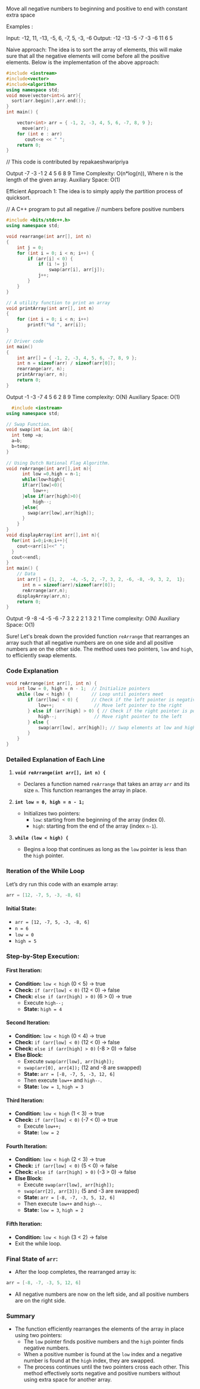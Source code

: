 Move all negative numbers to beginning and positive to end with constant extra space


Examples : 

Input: -12, 11, -13, -5, 6, -7, 5, -3, -6
Output: -12 -13 -5 -7 -3 -6 11 6 5

Naive approach: The idea is to sort the array of elements, this will make sure that all the negative elements will come before all the positive elements.
Below is the implementation of the above approach:

```cpp
#include <iostream>
#include<vector>
#include<algorithm>
using namespace std;
void move(vector<int>& arr){
  sort(arr.begin(),arr.end());
}
int main() {

    vector<int> arr = { -1, 2, -3, 4, 5, 6, -7, 8, 9 };
      move(arr);
    for (int e : arr)
       cout<<e << " ";
    return 0;
}
```
// This code is contributed by repakaeshwaripriya

Output
-7 -3 -1 2 4 5 6 8 9 
Time Complexity: O(n*log(n)), Where n is the length of the given array.
Auxiliary Space: O(1)

  Efficient Approach 1:
The idea is to simply apply the partition process of quicksort. 


// A C++ program to put all negative
// numbers before positive numbers

```cpp
#include <bits/stdc++.h>
using namespace std;

void rearrange(int arr[], int n)
{
    int j = 0;
    for (int i = 0; i < n; i++) {
        if (arr[i] < 0) {
            if (i != j)
                swap(arr[i], arr[j]);
            j++;
        }
    }
}

// A utility function to print an array
void printArray(int arr[], int n)
{
    for (int i = 0; i < n; i++)
        printf("%d ", arr[i]);
}

// Driver code
int main()
{
    int arr[] = { -1, 2, -3, 4, 5, 6, -7, 8, 9 };
    int n = sizeof(arr) / sizeof(arr[0]);
    rearrange(arr, n);
    printArray(arr, n);
    return 0;
}
```
Output
-1 -3 -7 4 5 6 2 8 9 
Time complexity: O(N) 
Auxiliary Space: O(1)

```cpp
  #include <iostream>
using namespace std;

// Swap Function.
void swap(int &a,int &b){
  int temp =a;
  a=b;
  b=temp;
}
  
// Using Dutch National Flag Algorithm.
void reArrange(int arr[],int n){
      int low =0,high = n-1;
      while(low<high){
      if(arr[low]<0){
          low++;
      }else if(arr[high]>0){
          high--;
      }else{
        swap(arr[low],arr[high]);
      }
    }
}
void displayArray(int arr[],int n){
  for(int i=0;i<n;i++){
    cout<<arr[i]<<" ";
  }
  cout<<endl;
}
int main() {
    // Data
    int arr[] = {1, 2,  -4, -5, 2, -7, 3, 2, -6, -8, -9, 3, 2,  1};
      int n = sizeof(arr)/sizeof(arr[0]);
      reArrange(arr,n);
    displayArray(arr,n);
    return 0;
}
```

Output
-9 -8 -4 -5 -6 -7 3 2 2 2 1 3 2 1 
Time complexity: O(N) 
Auxiliary Space: O(1)

Sure! Let's break down the provided function `reArrange` that rearranges an array such that all negative numbers are on one side and all positive numbers are on the other side. The method uses two pointers, `low` and `high`, to efficiently swap elements. 

### Code Explanation

```cpp
void reArrange(int arr[], int n) {
    int low = 0, high = n - 1;  // Initialize pointers
    while (low < high) {        // Loop until pointers meet
        if (arr[low] < 0) {     // Check if the left pointer is negative
            low++;               // Move left pointer to the right
        } else if (arr[high] > 0) { // Check if the right pointer is positive
            high--;              // Move right pointer to the left
        } else {
            swap(arr[low], arr[high]); // Swap elements at low and high
        }
    }
}
```

### Detailed Explanation of Each Line

1. **`void reArrange(int arr[], int n) {`**
   - Declares a function named `reArrange` that takes an array `arr` and its size `n`. This function rearranges the array in place.

2. **`int low = 0, high = n - 1;`**
   - Initializes two pointers:
     - `low`: starting from the beginning of the array (index 0).
     - `high`: starting from the end of the array (index `n-1`).

3. **`while (low < high) {`**
   - Begins a loop that continues as long as the `low` pointer is less than the `high` pointer.

### Iteration of the While Loop

Let’s dry run this code with an example array:
```cpp
arr = [12, -7, 5, -3, -8, 6]
```

#### **Initial State:**
- `arr = [12, -7, 5, -3, -8, 6]`
- `n = 6`
- `low = 0`
- `high = 5`

### Step-by-Step Execution:

#### **First Iteration:**
- **Condition:** `low < high` (0 < 5) → true
- **Check:** `if (arr[low] < 0)` (12 < 0) → false
- **Check:** `else if (arr[high] > 0)` (6 > 0) → true
  - Execute `high--;`
  - **State:** `high = 4`

#### **Second Iteration:**
- **Condition:** `low < high` (0 < 4) → true
- **Check:** `if (arr[low] < 0)` (12 < 0) → false
- **Check:** `else if (arr[high] > 0)` (-8 > 0) → false
- **Else Block:** 
  - Execute `swap(arr[low], arr[high]);`
  - `swap(arr[0], arr[4]);` (12 and -8 are swapped)
  - **State:** `arr = [-8, -7, 5, -3, 12, 6]`
  - Then execute `low++` and `high--`.
  - **State:** `low = 1`, `high = 3`

#### **Third Iteration:**
- **Condition:** `low < high` (1 < 3) → true
- **Check:** `if (arr[low] < 0)` (-7 < 0) → true
  - Execute `low++;`
  - **State:** `low = 2`

#### **Fourth Iteration:**
- **Condition:** `low < high` (2 < 3) → true
- **Check:** `if (arr[low] < 0)` (5 < 0) → false
- **Check:** `else if (arr[high] > 0)` (-3 > 0) → false
- **Else Block:**
  - Execute `swap(arr[low], arr[high]);`
  - `swap(arr[2], arr[3]);` (5 and -3 are swapped)
  - **State:** `arr = [-8, -7, -3, 5, 12, 6]`
  - Then execute `low++` and `high--`.
  - **State:** `low = 3`, `high = 2`

#### **Fifth Iteration:**
- **Condition:** `low < high` (3 < 2) → false
- Exit the while loop.

### Final State of `arr`:
- After the loop completes, the rearranged array is:
```cpp
arr = [-8, -7, -3, 5, 12, 6]
```
- All negative numbers are now on the left side, and all positive numbers are on the right side.

### Summary
- The function efficiently rearranges the elements of the array in place using two pointers:
  - The `low` pointer finds positive numbers and the `high` pointer finds negative numbers.
  - When a positive number is found at the `low` index and a negative number is found at the `high` index, they are swapped.
  - The process continues until the two pointers cross each other. This method effectively sorts negative and positive numbers without using extra space for another array.
